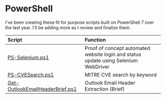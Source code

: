 #   PowerShell

I've been creating these fit for purpose scripts built on PowerShell 7 over the last year. I'll be adding more as I review and finalize them.

| **Script**  | **Function** |
| :--- | :--- |
| [PS-Selenium.ps1](https://github.com/HawkstoneCyber/PowerShell/tree/main/scripts/PS-Selenium.ps1)  | Proof of concept automated website login and status update using Selenium WebDriver  |
| [PS-CVESearch.ps1](https://github.com/HawkstoneCyber/PowerShell/tree/main/scripts/PS-CVESearch.ps1) | MITRE CVE search by keyword  |
| [Get-OutlookEmailHeaderBrief.ps1](https://github.com/HawkstoneCyber/PowerShell/tree/main/scripts/Get-OutlookEmailHeaderBrief.ps1) | Outlook Email Header Extraction (Brief)
